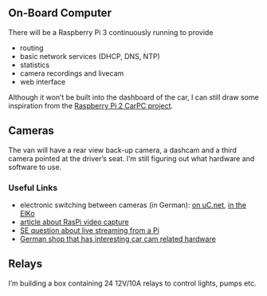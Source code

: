 ## On-Board Computer

There will be a Raspberry Pi 3 continuously running to provide

* routing
* basic network services (DHCP, DNS, NTP)
* statistics
* camera recordings and livecam
* web interface

Although it won’t be built into the dashboard of the car, I can still draw some inspiration from the [Raspberry Pi 2 CarPC project](http://engineering-diy.blogspot.com/).

## Cameras

The van will have a rear view back-up camera, a dashcam and a third camera pointed at the driver’s seat. I’m still figuring out what hardware and software to use.

### Useful Links

* electronic switching between cameras (in German): [on uC.net](https://www.mikrocontroller.net/topic/346004), [in the ElKo](http://www.elektronik-kompendium.de/public/schaerer/anasw2.htm)
* [article about RasPi video capture](https://www.arrow.com/en/research-and-events/articles/pi-bandwidth-with-video)
* [SE question about live streaming from a Pi](https://raspberrypi.stackexchange.com/questions/42881/how-to-stream-low-latency-video-from-the-rpi-to-a-web-browser-in-realtime)
* [German shop that has interesting car cam related hardware](http://www.mobilline24.de/)

## Relays

I’m building a box containing 24 12V/10A relays to control lights, pumps etc.
